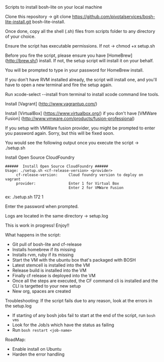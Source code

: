 Scripts to install bosh-lite on your local machine

Clone this repository -> git clone https://github.com/pivotalservices/bosh-lite-install.git bosh-lite-install.

Once done, copy all the shell (.sh) files from scripts folder to any directory of your choice. 

Ensure the script has executable permissions. If not -> chmod +x setup.sh

Before you fire the script, please ensure you have [HomeBrew] (http://brew.sh/) install. If not, the setup script will install it on your behalf.

You will be prompted to type in your password for HomeBrew install.

If you don't have RVM installed already, the script will install one, and you'll have to open a new terminal and fire the setup again.

Run xcode-select --install from terminal to install xcode command line tools.

Install [Vagrant] (http://www.vagrantup.com/)

Install [VirtualBox] (https://www.virtualbox.org/) if you don't have [VMWare Fusion] (http://www.vmware.com/products/fusion-professional)

If you setup with VMWare fusion provider, you might be prompted to enter you password again. Sorry, but this will be fixed soon.

You would see the following output once you execute the script -> ./setup.sh

Install Open Source CloudFoundry

```
######  Install Open Source CloudFoundry ######
Usage: ./setup.sh <cf-release-version> <provider>
	 cf-release-version: 	 Cloud foundry version to deploy on vagrant 
	 provider: 		         Enter 1 for Virtual Box 
							 Enter 2 for VMWare Fusion 

```

ex: ./setup.sh 172 1

Enter the password when prompted.

Logs are located in the same directory -> setup.log

This is work in progress! Enjoy!!

What happens in the script:
* Git pull of bosh-lite and cf-release
* Installs homebrew if its missing
* Installs rvm, ruby if its missing
* Start the VM with the ubuntu box that's packaged with BOSH 
* Latest stemcell is installed into the VM
* Release build is installed into the VM
* Finally cf release is deployed into the VM
* Once all the steps are executed, the CF command cli is installed and the CLI is targetted to your new setup
* New org, spaces are created

Troubleshooting:
If the script fails due to any reason, look at the errors in the setup.log
* If starting of any bosh jobs fail to start at the end of the script, run `bosh vms`
* Look for the Job/s which have the status as failing
* Run `bosh restart <job-name>`

RoadMap:
* Enable install on Ubuntu
* Harden the error handling
